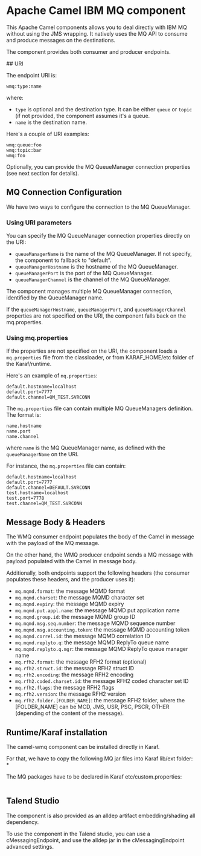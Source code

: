 # Apache Camel IBM MQ component

This Apache Camel components allows you to deal directly with IBM MQ without using the JMS wrapping.
It natively uses the MQ API to consume and produce messages on the destinations.

The component provides both consumer and producer endpoints.

## URI

The endpoint URI is:

```
wmq:type:name
```

where:
* `type` is optional and the destination type. It can be either `queue` or `topic` (if not provided, the component assumes
  it's a queue.
* `name` is the destination name.

Here's a couple of URI examples:

```
wmq:queue:foo
wmq:topic:bar
wmq:foo
```

Optionally, you can provide the MQ QueueManager connection properties (see next section for details).

## MQ Connection Configuration

We have two ways to configure the connection to the MQ QueueManager.

### Using URI parameters

You can specify the MQ QueueManager connection properties directly on the URI:
* `queueManagerName` is the name of the MQ QueueManager. If not specify, the component to fallback to "default".
* `queueManagerHostname` is the hostname of the MQ QueueManager.
* `queueManagerPort` is the port of the MQ QueueManager.
* `queueManagerChannel` is the channel of the MQ QueueManager.

The component manages multiple MQ QueueManager connection, identified by the QueueManager name.

If the `queueManagerHostname`, `queueManagerPort`, and `queueManagerChannel` properties are not specified on the URI,
the component falls back on the mq.properties.

### Using mq.properties

If the properties are not specified on the URI, the component loads a `mq.properties` file from the classloader, or
from KARAF_HOME/etc folder of the Karaf/runtime.

Here's an example of `mq.properties`:

```
default.hostname=localhost
default.port=7777
default.channel=QM_TEST.SVRCONN
```

The `mq.properties` file can contain multiple MQ QueueManagers definition. The format is:

```
name.hostname
name.port
name.channel
```

where `name` is the MQ QueueManager name, as defined with the `queueManagerName` on the URI.

For instance, the `mq.properties` file can contain:

```
default.hostname=localhost
default.port=7777
default.channel=DEFAULT.SVRCONN
test.hostname=localhost
test.port=7778
test.channel=QM_TEST.SVRCONN
```

## Message Body & Headers

The WMQ consumer endpoint populates the body of the Camel in message with the payload of the MQ message.

On the other hand, the WMQ producer endpoint sends a MQ message with payload populated with the Camel in message body.

Additionally, both endpoints support the following headers (the consumer populates these headers, and the producer
uses it):

* `mq.mqmd.format`: the message MQMD format
* `mq.mqmd.charset`: the message MQMD character set
* `mq.mqmd.expiry`: the message MQMD expiry
* `mq.mqmd.put.appl.name`: the message MQMD put application name
* `mq.mqmd.group.id`: the message MQMD group ID
* `mq.mqmd.msg.seq.number`: the message MQMD sequence number
* `mq.mqmd.msg.accounting.token`: the message MQMD accounting token
* `mq.mqmd.correl.id`: the message MQMD correlation ID
* `mq.mqmd.replyto.q`: the message MQMD ReplyTo queue name
* `mq.mqmd.replyto.q.mgr`: the message MQMD ReplyTo queue manager name
* `mq.rfh2.format`: the message RFH2 format (optional)
* `mq.rfh2.struct.id`: the message RFH2 struct ID
* `mq.rfh2.encoding`: the message RFH2 encoding
* `mq.rfh2.coded.charset.id`: the message RFH2 coded character set ID
* `mq.rfh2.flags`: the message RFH2 flags
* `mq.rfh2.version`: the message RFH2 version
* `mq.rfh2.folder.[FOLDER_NAME]`: the message RFH2 folder, where the [FOLDER_NAME] can be MCD, JMS, USR, PSC, PSCR, OTHER (depending of the content of the message).

## Runtime/Karaf installation

The camel-wmq component can be installed directly in Karaf.

For that, we have to copy the following MQ jar files into Karaf lib/ext folder:
*

The MQ packages have to be declared in Karaf etc/custom.properties:

```

```

## Talend Studio

The component is also provided as an alldep artifact embedding/shading all dependency.

To use the component in the Talend studio, you can use a cMessagingEndpoint, and use the alldep jar in the
cMessagingEndpoint advanced settings.
